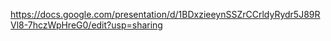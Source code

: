 https://docs.google.com/presentation/d/1BDxzieeynSSZrCCrldyRydr5J89RVl8-7hczWpHreG0/edit?usp=sharing
